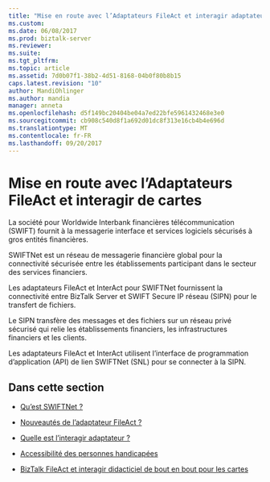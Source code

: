 ```yaml
---
title: "Mise en route avec l’Adaptateurs FileAct et interagir adaptateurs | Documents Microsoft"
ms.custom: 
ms.date: 06/08/2017
ms.prod: biztalk-server
ms.reviewer: 
ms.suite: 
ms.tgt_pltfrm: 
ms.topic: article
ms.assetid: 7d0b07f1-38b2-4d51-8168-04b0f80b8b15
caps.latest.revision: "10"
author: MandiOhlinger
ms.author: mandia
manager: anneta
ms.openlocfilehash: d5f149bc20404be04a7ed22bfe5961432468e3e0
ms.sourcegitcommit: cb908c540d8f1a692d01dc8f313e16cb4b4e696d
ms.translationtype: MT
ms.contentlocale: fr-FR
ms.lasthandoff: 09/20/2017
---
```

# <a name="getting-started-with-the-fileact-and-interact-adapters"></a>Mise en route avec l’Adaptateurs FileAct et interagir de cartes
La société pour Worldwide Interbank financières télécommunication (SWIFT) fournit à la messagerie interface et services logiciels sécurisés à gros entités financières.  
  
 SWIFTNet est un réseau de messagerie financière global pour la connectivité sécurisée entre les établissements participant dans le secteur des services financiers.  
  
 Les adaptateurs FileAct et InterAct pour SWIFTNet fournissent la connectivité entre BizTalk Server et SWIFT Secure IP réseau (SIPN) pour le transfert de fichiers.  
  
 Le SIPN transfère des messages et des fichiers sur un réseau privé sécurisé qui relie les établissements financiers, les infrastructures financiers et les clients.  
  
 Les adaptateurs FileAct et InterAct utilisent l’interface de programmation d’application (API) de lien SWIFTNet (SNL) pour se connecter à la SIPN.  
  
## <a name="in-this-section"></a>Dans cette section  
  
-   [Qu’est SWIFTNet ?](../../adapters-and-accelerators/fileact-interact/what-is-swiftnet.md)  
  
-   [Nouveautés de l’adaptateur FileAct ?](../../adapters-and-accelerators/fileact-interact/what-is-the-fileact-adapter.md)  
  
-   [Quelle est l’interagir adaptateur ?](../../adapters-and-accelerators/fileact-interact/what-is-the-interact-adapter.md)  
  
-   [Accessibilité des personnes handicapées](../../adapters-and-accelerators/fileact-interact/accessibility-for-people-with-disabilities4.md)  
  
-   [BizTalk FileAct et interagir didacticiel de bout en bout pour les cartes](../../adapters-and-accelerators/fileact-interact/biztalk-fileact-and-interact-adapters-end-to-end-tutorial.md)